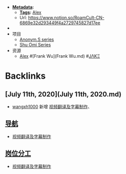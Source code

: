 - **[Metadata](Metadata.md):**
    - **[Tags](Tags.md):** [Alex](Alex.md) 
    - Url: https://www.notion.so/RoamCult-CN-6869e32d293449f4a2729745827d17ee
- 
- 项目
    - [Anonym.S series](https://www.notion.so/425d4c2ae8c64f328f014df665978b2d)
    - [Shu Omi Series](https://www.notion.so/524c8128289a4a1288cd9fd500214d29)
- 资源
    - [Alex](Alex.md) #[Frank Wu](Frank Wu.md) #[JΛKΞ](JΛKΞ.md)

# Backlinks
## [July 11th, 2020](July 11th, 2020.md)
- [wangxh1000](wangxh1000.md) 新增 [视频翻译及字幕制作](视频翻译及字幕制作.md)、

## [导航](导航.md)
- [视频翻译及字幕制作](视频翻译及字幕制作.md)

## [岗位分工](岗位分工.md)
- [视频翻译及字幕制作](视频翻译及字幕制作.md)

